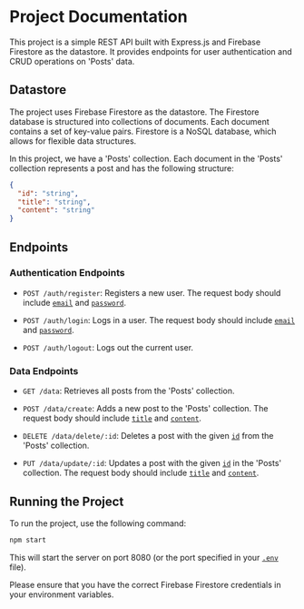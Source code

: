 # Project Documentation

This project is a simple REST API built with Express.js and Firebase Firestore as the datastore. It provides endpoints for user authentication and CRUD operations on 'Posts' data.

## Datastore

The project uses Firebase Firestore as the datastore. The Firestore database is structured into collections of documents. Each document contains a set of key-value pairs. Firestore is a NoSQL database, which allows for flexible data structures.

In this project, we have a 'Posts' collection. Each document in the 'Posts' collection represents a post and has the following structure:

```json
{
  "id": "string",
  "title": "string",
  "content": "string"
}
```

## Endpoints

### Authentication Endpoints

- `POST /auth/register`: Registers a new user. The request body should include [`email`](command:_github.copilot.openSymbolInFile?%5B%22controllers%2FauthController.js%22%2C%22email%22%5D 'controllers/authController.js') and [`password`](command:_github.copilot.openSymbolInFile?%5B%22controllers%2FauthController.js%22%2C%22password%22%5D 'controllers/authController.js').

- `POST /auth/login`: Logs in a user. The request body should include [`email`](command:_github.copilot.openSymbolInFile?%5B%22controllers%2FauthController.js%22%2C%22email%22%5D 'controllers/authController.js') and [`password`](command:_github.copilot.openSymbolInFile?%5B%22controllers%2FauthController.js%22%2C%22password%22%5D 'controllers/authController.js').

- `POST /auth/logout`: Logs out the current user.

### Data Endpoints

- `GET /data`: Retrieves all posts from the 'Posts' collection.

- `POST /data/create`: Adds a new post to the 'Posts' collection. The request body should include [`title`](command:_github.copilot.openSymbolInFile?%5B%22controllers%2FdataController.js%22%2C%22title%22%5D 'controllers/dataController.js') and [`content`](command:_github.copilot.openSymbolInFile?%5B%22controllers%2FdataController.js%22%2C%22content%22%5D 'controllers/dataController.js').

- `DELETE /data/delete/:id`: Deletes a post with the given [`id`](command:_github.copilot.openSymbolInFile?%5B%22controllers%2FdataController.js%22%2C%22id%22%5D 'controllers/dataController.js') from the 'Posts' collection.

- `PUT /data/update/:id`: Updates a post with the given [`id`](command:_github.copilot.openSymbolInFile?%5B%22controllers%2FdataController.js%22%2C%22id%22%5D 'controllers/dataController.js') in the 'Posts' collection. The request body should include [`title`](command:_github.copilot.openSymbolInFile?%5B%22controllers%2FdataController.js%22%2C%22title%22%5D 'controllers/dataController.js') and [`content`](command:_github.copilot.openSymbolInFile?%5B%22controllers%2FdataController.js%22%2C%22content%22%5D 'controllers/dataController.js').

## Running the Project

To run the project, use the following command:

```sh
npm start
```

This will start the server on port 8080 (or the port specified in your [`.env`](command:_github.copilot.openRelativePath?%5B%22.env%22%5D '.env') file).

Please ensure that you have the correct Firebase Firestore credentials in your environment variables.
